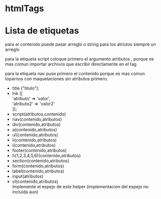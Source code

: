 # htmlTags

<h1>Lista de etiquetas</h1>

<p>
para el contenido puede pasar arreglo o string
para los atriutos siempre un arreglo
</p>

<p>
para la etiqueta script coloque primero 
el argumento atributos , porque es mas
comun importar archivos que escribir
directamente en el tag
</p>

<p>
para la etiqueta nav puse primero el contenido 
porque es mas comun toparnos con maquetaciones
sin atributos primero.
</p>

<ul>
    <li>title ("titulo");</li>
    <li>lnk ([<br>
        'atributo' => 'valor',<br>
        'atributo2' => 'valor2'<br>
    ]);</li>
    <li>script(atributos,contenido)</li>
    <li>nav(contenido,atributos)</li>
    <li>div(contenido,atributos)</li>
    <li>a(contenido,atributos)</li>
    <li>ul(contenido,atributos)</li>
    <li>li(contenido,atributos)</li>
    <li>i(contenido,atributos)</li>
    <li>footer(contenido,atributos)</li>
    <li>h(1,2,3,4,5,6)(contenido,atributos)</li>
    <li>section(contenido,atributos)</li>
    <li>form(contenido,atributos)</li>
    <li>label(contenido,atributos)</li>
    <li>input(atributos)</li>
    <li>
    ol(contenido,atributos)
        <div>
        Implemente el espejo de este helper
        (implementacion 
        del espejo no incluida aun)
        </div>
    </li>
</ul>